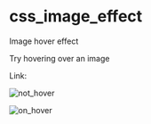 # css_image_effect
Image hover effect

Try hovering over an image

Link:

![not_hover](https://user-images.githubusercontent.com/35313629/51762880-d05ce980-2085-11e9-8215-6949ec7ed27b.png)

![on_hover](https://user-images.githubusercontent.com/35313629/51762909-e5397d00-2085-11e9-8a95-61d80a22e7b3.png)
